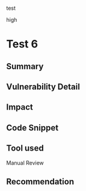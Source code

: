 test

high

# Test 6

## Summary

## Vulnerability Detail

## Impact

## Code Snippet

## Tool used

Manual Review

## Recommendation

